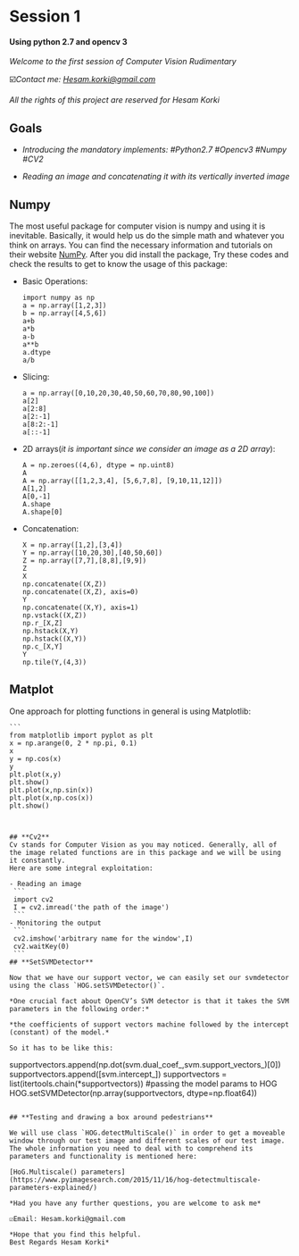 # **Session 1**

#### **Using python 2.7 and opencv 3**

*Welcome to the first session of Computer Vision Rudimentary*

☑️*Contact me: Hesam.korki@gmail.com*

*All the rights of this project are reserved for Hesam Korki*

## **Goals**

- *Introducing the mandatory implements: #Python2.7 #Opencv3 #Numpy #CV2*

- *Reading an image and concatenating it with its vertically inverted image*

## **Numpy**
The most useful package for computer vision is numpy and using it is inevitable. Basically, it would help us do the simple math and whatever you think on arrays. You can find the necessary information and tutorials on their website [NumPy](http://www.numpy.org/).
After you did install the package, Try these codes and check the results to get to know the usage of this package:
- Basic Operations: 
    ```
    import numpy as np
    a = np.array([1,2,3])
    b = np.array([4,5,6])
    a+b
    a*b
    a-b
    a**b
    a.dtype
    a/b
    
    ```
- Slicing:  
    ```
    a = np.array([0,10,20,30,40,50,60,70,80,90,100])
    a[2]
    a[2:8]
    a[2:-1]
    a[8:2:-1]
    a[::-1]
    ```
- 2D arrays(*it is important since we consider an image as a 2D array*):
    ```
    A = np.zeroes((4,6), dtype = np.uint8)
    A
    A = np.array([[1,2,3,4], [5,6,7,8], [9,10,11,12]])
    A[1,2]
    A[0,-1]
    A.shape
    A.shape[0]
    
    ```
 - Concatenation:
    ```
    X = np.array([1,2],[3,4])
    Y = np.array([10,20,30],[40,50,60])
    Z = np.array([7,7],[8,8],[9,9])
    Z
    X
    np.concatenate((X,Z))
    np.concatenate((X,Z), axis=0)
    Y
    np.concatenate((X,Y), axis=1)
    np.vstack((X,Z))
    np.r_[X,Z]
    np.hstack(X,Y)
    np.hstack((X,Y))
    np.c_[X,Y]
    Y
    np.tile(Y,(4,3))
    
    ```
       



## **Matplot**
One approach for plotting functions in general is using Matplotlib:

    ```
    from matplotlib import pyplot as plt
    x = np.arange(0, 2 * np.pi, 0.1)
    x
    y = np.cos(x)
    y
    plt.plot(x,y)
    plt.show()
    plt.plot(x,np.sin(x))
    plt.plot(x,np.cos(x))
    plt.show()
   ```


## **Cv2**
Cv stands for Computer Vision as you may noticed. Generally, all of the image related functions are in this package and we will be using it constantly.
Here are some integral exploitation:

- Reading an image
    ```
    import cv2
    I = cv2.imread('the path of the image')
    ```
- Monitoring the output
    ```
    cv2.imshow('arbitrary name for the window',I)
    cv2.waitKey(0)
    ```
## **SetSVMDetector**

Now that we have our support vector, we can easily set our svmdetector using the class `HOG.setSVMDetector()`.

*One crucial fact about OpenCV’s SVM detector is that it takes the SVM parameters in the following order:*

*the coefficients of support vectors machine followed by the intercept (constant) of the model.*

So it has to be like this:
```
supportvectors.append(np.dot(svm.dual_coef_,svm.support_vectors_)[​0​])
supportvectors.append([svm.intercept_])
supportvectors = list(itertools.chain(*supportvectors))
#passing the model params to HOG
HOG.setSVMDetector(np.array(supportvectors, dtype=np.float64))
```

## **Testing and drawing a box around pedestrians**

We will use class `HOG.detectMultiScale()` in order to get a moveable window through our test image and different scales of our test image. The whole information you need to deal with to comprehend its parameters and functionality is mentioned here:

[HoG.Multiscale() parameters](https://www.pyimagesearch.com/2015/11/16/hog-detectmultiscale-parameters-explained/)

*Had you have any further questions, you are welcome to ask me*

☑️Email: Hesam.korki@gmail.com

*Hope that you find this helpful.
Best Regards Hesam Korki*

